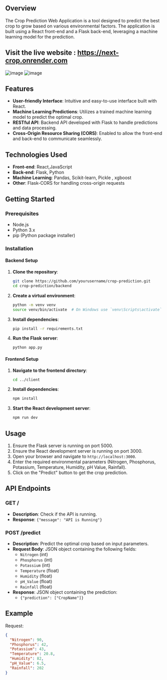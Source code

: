 ## Overview

The Crop Prediction Web Application is a tool designed to predict the best crop to grow based on various environmental factors. The application is built using a React front-end and a Flask back-end, leveraging a machine learning model for the prediction.
## Visit the live website : https://next-crop.onrender.com
![image](https://github.com/varshithab05/NextCrop/assets/117563974/aa626b0d-1cbb-415f-b255-f59c9947f11e)
![image](https://github.com/varshithab05/NextCrop/assets/117563974/d7fdd09f-d369-487d-a4d3-65ad3361f4c1)


## Features

- **User-friendly Interface**: Intuitive and easy-to-use interface built with React.
- **Machine Learning Predictions**: Utilizes a trained machine learning model to predict the optimal crop.
- **RESTful API**: Backend API developed with Flask to handle predictions and data processing.
- **Cross-Origin Resource Sharing (CORS)**: Enabled to allow the front-end and back-end to communicate seamlessly.

## Technologies Used

- **Front-end**: React,JavaScript
- **Back-end**: Flask, Python
- **Machine Learning**: Pandas, Scikit-learn, Pickle , xgboost
- **Other**: Flask-CORS for handling cross-origin requests

## Getting Started

### Prerequisites

- Node.js
- Python 3.x
- pip (Python package installer)

### Installation

#### Backend Setup

1. **Clone the repository**:
    ```bash
    git clone https://github.com/yourusername/crop-prediction.git
    cd crop-prediction/backend
    ```

2. **Create a virtual environment**:
    ```bash
    python -m venv venv
    source venv/bin/activate  # On Windows use `venv\Scripts\activate`
    ```

3. **Install dependencies**:
    ```bash
    pip install -r requirements.txt
    ```

4. **Run the Flask server**:
    ```bash
    python app.py
    ```

#### Frontend Setup

1. **Navigate to the frontend directory**:
    ```bash
    cd ../client
    ```

2. **Install dependencies**:
    ```bash
    npm install
    ```

3. **Start the React development server**:
    ```bash
    npm run dev
    ```

## Usage

1. Ensure the Flask server is running on port 5000.
2. Ensure the React development server is running on port 3000.
3. Open your browser and navigate to `http://localhost:3000`.
4. Enter the required environmental parameters (Nitrogen, Phosphorus, Potassium, Temperature, Humidity, pH Value, Rainfall).
5. Click on the "Predict" button to get the crop prediction.

## API Endpoints

### GET /

- **Description**: Check if the API is running.
- **Response**: `{"message": "API is Running"}`

### POST /predict

- **Description**: Predict the optimal crop based on input parameters.
- **Request Body**: JSON object containing the following fields:
  - `Nitrogen` (int)
  - `Phosphorus` (int)
  - `Potassium` (int)
  - `Temperature` (float)
  - `Humidity` (float)
  - `pH_Value` (float)
  - `Rainfall` (float)
- **Response**: JSON object containing the prediction:
  - `{"prediction": ["CropName"]}`

## Example

Request:
```json
{
  "Nitrogen": 90,
  "Phosphorus": 42,
  "Potassium": 43,
  "Temperature": 20.8,
  "Humidity": 82,
  "pH_Value": 6.5,
  "Rainfall": 202
}
